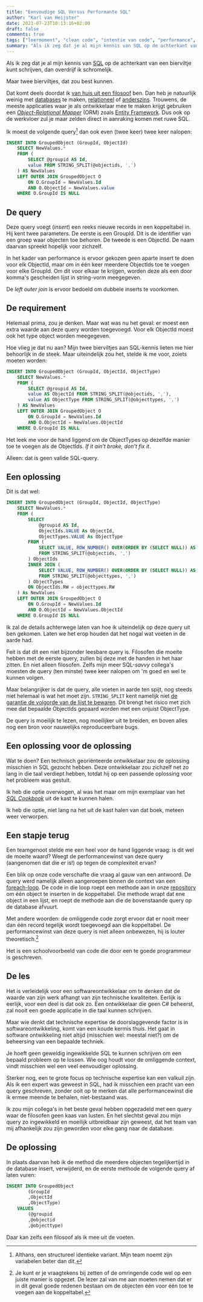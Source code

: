 ```yaml
---
title: "Eenvoudige SQL Versus Performante SQL"
author: "Karl van Heijster"
date: 2021-07-23T10:13:16+02:00
draft: false
comments: true
tags: ["leermoment", "clean code", "intentie van code", "performance", "SQL"]
summary: "Als ik zeg dat je al mijn kennis van SQL op de achterkant van een bierviltje kunt schrijven, dan overdrijf ik schromelijk. Maar twee bierviltjes, dat zou best kunnen. Toen ik onlangs de taak had een prachtig performante SQL-query uit te breiden, had dat nogal wat voeten in de aarde."
---
```


Als ik zeg dat je al mijn kennis van [SQL](https://en.wikipedia.org/wiki/SQL) op de achterkant van een bierviltje kunt schrijven, dan overdrijf ik schromelijk.


Maar twee bierviltjes, dat zou best kunnen.


Dat komt deels doordat ik [van huis uit een filosoof](/blog/21/07/mijn-loopbaanwending) ben. Dan heb je natuurlijk weinig met [databases](https://en.wikipedia.org/wiki/Database) te maken, [relationeel](https://en.wikipedia.org/wiki/Relational_database) of [anderszins](https://en.wikipedia.org/wiki/NoSQL). Trouwens, de meeste applicaties waar je als ontwikkelaar mee te maken krijgt gebruiken een [*Object-Relational Mapper*](https://en.wikipedia.org/wiki/Object%E2%80%93relational_mapping) (ORM) zoals [Entity Framework](https://docs.microsoft.com/en-us/ef/). Dus ook op de werkvloer zul je maar zelden direct in aanraking komen met ruwe SQL.


Ik moest de volgende query[^1] dan ook even (twee keer) twee keer nalopen:


```sql
INSERT INTO GroupedObject (GroupId, ObjectId)
    SELECT NewValues.*
    FROM (
        SELECT @groupid AS Id,
        value FROM STRING_SPLIT(@objectids, ',')
    ) AS NewValues
    LEFT OUTER JOIN GroupedObject O
        ON O.GroupId = NewValues.Id
        AND O.ObjectId = NewValues.value
    WHERE O.GroupId IS NULL
```


## De query


Deze query voegt (*insert*) een reeks nieuwe records in een koppeltabel in. Hij kent twee parameters. De eerste is een GroupId. Dit is de identifier van een groep waar objecten toe behoren. De tweede is een ObjectId. De naam daarvan spreekt hopelijk voor zichzelf. 


In het kader van performance is ervoor gekozen geen aparte insert te doen voor elk ObjectId, maar om in één keer meerdere ObjectIds toe te voegen voor elke GroupId. Om dit voor elkaar te krijgen, worden deze als een door komma's gescheiden lijst in string-vorm meegegeven. 


De *left outer join* is ervoor bedoeld om dubbele inserts te voorkomen.


## De requirement


Helemaal prima, zou je denken. Maar wat was nu het geval: er moest een extra waarde aan deze query worden toegevoegd. Voor elk ObjectId moest ook het type object worden meegegeven.


Hoe vlieg je dat nu aan? Mijn twee bierviltjes aan SQL-kennis lieten me hier behoorlijk in de steek. Maar uiteindelijk zou het, stelde ik me voor, zoiets moeten worden:


```sql
INSERT INTO GroupedObject (GroupId, ObjectId, ObjectType)
    SELECT NewValues.*
    FROM (
        SELECT @groupid AS Id,
        value AS ObjectId FROM STRING_SPLIT(@objectids, ','),
        value AS ObjectType FROM STRING_SPLIT(@objecttypes, ',')
    ) AS NewValues
    LEFT OUTER JOIN GroupedObject O
        ON O.GroupId = NewValues.Id
        AND O.ObjectId = NewValues.ObjectId
    WHERE O.GroupId IS NULL
``` 


Het leek me voor de hand liggend om de ObjectTypes op dezelfde manier toe te voegen als de ObjectIds. *If it ain't broke, don't fix it*.


Alleen: dat is geen valide SQL-query. 


## Een oplossing


Dit is dat wel:


```sql
INSERT INTO GroupedObject (GroupId, ObjectId, ObjectType)
    SELECT NewValues.*
    FROM (
        SELECT
            @groupid AS Id,
            ObjectIds.VALUE As ObjectId,
            ObjectTypes.VALUE As ObjectType
        FROM (
            SELECT VALUE, ROW_NUMBER() OVER(ORDER BY (SELECT NULL)) AS RW
            FROM STRING_SPLIT(@objectids, ',')
        ) ObjectIds
        INNER JOIN (
            SELECT VALUE, ROW_NUMBER() OVER(ORDER BY (SELECT NULL)) AS RW
            FROM STRING_SPLIT(@objecttypes, ',')
        ) ObjectTypes
        ON ObjectIds.RW = objecttypes.RW
    ) As NewValues
    LEFT OUTER JOIN GroupedObject O
        ON O.GroupId = NewValues.Id
        AND O.ObjectId = NewValues.ObjectId
    WHERE O.GroupId IS NULL
``` 


Ik zal de details achterwege laten van hoe ik uiteindelijk op deze query uit ben gekomen. Laten we het erop houden dat het nogal wat voeten in de aarde had.


Feit is dat dit een niet bijzonder leesbare query is. Filosofen die moeite hebben met de eerste query, zullen bij deze met de handen in het haar zitten. En niet alleen filosofen. Zelfs mijn meer SQL-*savvy* collega's moesten de query (ten minste) twee keer nalopen om 'm goed en wel te kunnen volgen.


Maar belangrijker is dat de query, alle voeten in aarde ten spijt, nog steeds niet helemaal is wat het moet zijn. `STRING_SPLIT` kent namelijk niet [de garantie de volgorde van de lijst te bewaren](https://www.sqlservercentral.com/articles/an-overview-of-string_split). Dit brengt het risico met zich mee dat bepaalde ObjectIds gepaard worden met een onjuist ObjectType. 


De query is moeilijk te lezen, nog moeilijker uit te breiden, en boven alles nog een bron voor nauwelijks reproduceerbare bugs.


## Een oplossing voor de oplossing


Wat te doen? Een technisch georiënteerde ontwikkelaar zou de oplossing misschien in SQL gezocht hebben. Deze ontwikkelaar zou zichzelf net zo lang in die taal verdiept hebben, totdat hij op een passende oplossing voor het probleem was gestuit. 


Ik heb die optie overwogen, al was het maar om mijn exemplaar van het [*SQL Cookbook*](https://www.oreilly.com/library/view/sql-cookbook-2nd/9781492077435/) uit de kast te kunnen halen. 


Ik heb die optie, niet lang na het uit de kast halen van dat boek, meteen weer verworpen.


## Een stapje terug


Een teamgenoot stelde me een heel voor de hand liggende vraag: is dit wel de moeite waard? Weegt de performancewinst van deze query (aangenomen dat die er is!) op tegen de complexiteit ervan?


Een blik op onze code verschafte die vraag al gauw van een antwoord. De query werd namelijk alleen aangeroepen binnen de context van een [foreach-loop](https://docs.microsoft.com/en-us/dotnet/csharp/language-reference/statements/iteration-statements#the-foreach-statement). De code in die loop roept een methode aan in onze [repository](https://docs.microsoft.com/en-us/aspnet/mvc/overview/older-versions/getting-started-with-ef-5-using-mvc-4/implementing-the-repository-and-unit-of-work-patterns-in-an-asp-net-mvc-application#the-repository-and-unit-of-work-patterns) om één object te inserten in de koppeltabel. Die methode wrapt dat ene object in een lijst, en roept de methode aan die de bovenstaande query op de database afvuurt.


Met andere woorden: de omliggende code zorgt ervoor dat er nooit meer dan één record tegelijk wordt toegevoegd aan die koppeltabel. De performancewinst van deze query is niet alleen onbewezen, hij is louter theoretisch.[^2]


Het is een schoolvoorbeeld van code die door een te goede programmeur is geschreven.


## De les


Het is verleidelijk voor een softwareontwikkelaar om te denken dat de waarde van zijn werk afhangt van zijn technische kwaliteiten. Eerlijk is eerlijk, voor een deel is dat ook zo. Een ontwikkelaar die geen C# beheerst, zal nooit een goede applicatie in die taal kunnen schrijven.


Maar wie denkt dat technische expertise de doorslaggevende factor is in softwareontwikkeling, komt van een koude kermis thuis. Het gaat in software ontwikkeling niet altijd (misschien wel: meestal niet?) om de beheersing van een bepaalde techniek. 


Je hoeft geen geweldig ingewikkelde SQL te kunnen schrijven om een bepaald probleem op te lossen. Wie oog houdt voor de omliggende context, vindt misschien wel een veel eenvoudiger oplossing.


Sterker nog, een te grote focus op technische expertise kan een valkuil zijn. Als ik een expert was geweest in SQL, had ik misschien een pracht van een query geschreven, zonder ooit op te merken dat alle performancewinst die ik ermee meende te behalen, niet-bestaand was. 


Ik zou mijn collega's in het beste geval hebben opgezadeld met een query waar de filosofen geen kaas van lusten. En het slechtst geval zou mijn query zo ingewikkeld en moeilijk uitbreidbaar zijn geweest, dat het team van mij afhankelijk zou zijn geworden voor elke gang naar de database.


## De oplossing


In plaats daarvan heb ik de method die meerdere objecten tegelijkertijd in de database insert, verwijderd, en de eerste methode de volgende query af laten vuren:


```sql
INSERT INTO GroupedObject
        (GroupId
        ,ObjectId
        ,ObjectType)
    VALUES
        (@groupid
        ,@objectid
        ,@objecttype)
```


Daar kan zelfs een filosoof als ik mee uit de voeten.


[^1]: Althans, een structureel identieke variant. Mijn team noemt zijn variabelen beter dan dit.


[^2]: Je kunt er je vraagtekens bij zetten of de omringende code wel op een juiste manier is opgezet. De lezer zal van me aan moeten nemen dat er in dit geval goede redenen bestaan om de objecten één voor één toe te voegen aan de koppeltabel.
